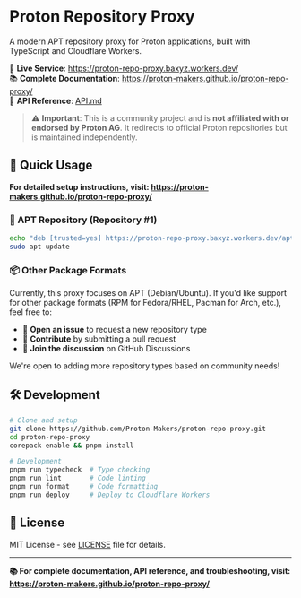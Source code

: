 # Proton Repository Proxy

A modern APT repository proxy for Proton applications, built with TypeScript and Cloudflare Workers.

🚀 **Live Service**: <https://proton-repo-proxy.baxyz.workers.dev/>  
📚 **Complete Documentation**: <https://proton-makers.github.io/proton-repo-proxy/>  
🔧 **API Reference**: [API.md](API.md)

> ⚠️ **Important**: This is a community project and is **not affiliated with or endorsed by Proton AG**. It redirects to official Proton repositories but is maintained independently.

## 📖 Quick Usage

**For detailed setup instructions, visit: <https://proton-makers.github.io/proton-repo-proxy/>**

### 🐧 APT Repository (Repository #1)

```bash
echo "deb [trusted=yes] https://proton-repo-proxy.baxyz.workers.dev/apt stable main" | sudo tee /etc/apt/sources.list.d/proton-repo-proxy.list
sudo apt update
```

### 📦 Other Package Formats

Currently, this proxy focuses on APT (Debian/Ubuntu). If you'd like support for other package formats (RPM for Fedora/RHEL, Pacman for Arch, etc.), feel free to:

- 🙋 **Open an issue** to request a new repository type
- 🤝 **Contribute** by submitting a pull request
- 💬 **Join the discussion** on GitHub Discussions

We're open to adding more repository types based on community needs!

## 🛠️ Development

```bash
# Clone and setup
git clone https://github.com/Proton-Makers/proton-repo-proxy.git
cd proton-repo-proxy
corepack enable && pnpm install

# Development
pnpm run typecheck  # Type checking
pnpm run lint       # Code linting  
pnpm run format     # Code formatting
pnpm run deploy     # Deploy to Cloudflare Workers
```

## 📜 License

MIT License - see [LICENSE](LICENSE) file for details.

---

**📚 For complete documentation, API reference, and troubleshooting, visit: <https://proton-makers.github.io/proton-repo-proxy/>**
